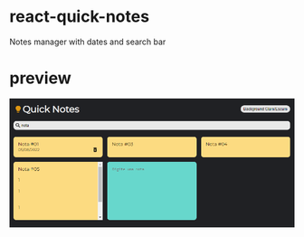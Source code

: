 # react-quick-notes

Notes manager with dates and search bar

# preview

![Image Screenshot](public/images/layout.png?raw=true "Image Screenshot")
